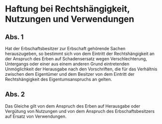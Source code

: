 # Haftung bei Rechtshängigkeit, Nutzungen und Verwendungen



## Abs. 1

 Hat der Erbschaftsbesitzer zur Erbschaft gehörende Sachen herauszugeben, so bestimmt sich von dem Eintritt der Rechtshängigkeit an der Anspruch des Erben auf Schadensersatz wegen Verschlechterung, Untergangs oder einer aus einem anderen Grund eintretenden Unmöglichkeit der Herausgabe nach den Vorschriften, die für das Verhältnis zwischen dem Eigentümer und dem Besitzer von dem Eintritt der Rechtshängigkeit des Eigentumsanspruchs an gelten.

## Abs. 2

 Das Gleiche gilt von dem Anspruch des Erben auf Herausgabe oder Vergütung von Nutzungen und von dem Anspruch des Erbschaftsbesitzers auf Ersatz von Verwendungen. 

